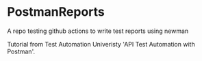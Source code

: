 # PostmanReports
A repo testing github actions to write test reports using newman

Tutorial from Test Automation Univeristy 'API Test Automation with Postman'.
